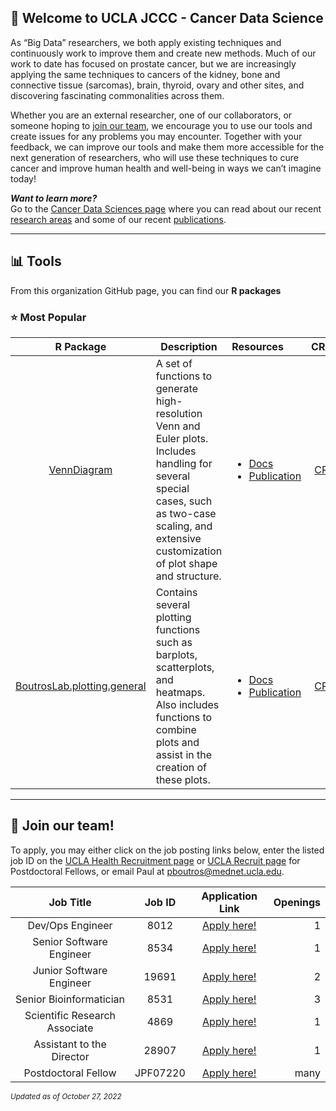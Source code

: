 ## :hospital: Welcome to UCLA JCCC - Cancer Data Science 

<!--

**Here are some ideas to get you started:**

🙋‍♀️ A short introduction - what is your organization all about?
🌈 Contribution guidelines - how can the community get involved?
👩‍💻 Useful resources - where can the community find your docs? Is there anything else the community should know?
🍿 Fun facts - what does your team eat for breakfast?
🧙 Remember, you can do mighty things with the power of [Markdown](https://docs.github.com/github/writing-on-github/getting-started-with-writing-and-formatting-on-github/basic-writing-and-formatting-syntax)
-->

As “Big Data” researchers, we both apply existing techniques and continuously work to improve them and create new methods. Much of our work to date has focused on prostate cancer, but we are increasingly applying the same techniques to cancers of the kidney, bone and connective tissue (sarcomas), brain, thyroid, ovary and other sites, and discovering fascinating commonalities across them.

Whether you are an external researcher, one of our collaborators, or someone hoping to [join our team](#briefcase-join-our-team), we encourage you to use our tools and create issues for any problems you may encounter. Together with your feedback, we can improve our tools and make them more accessible for the next generation of researchers, who will use these techniques to cure cancer and improve human health and well-being in ways we can’t imagine today!



***Want to learn more?***
<br>Go to the [Cancer Data Sciences page](https://www.uclahealth.org/departments/urology/iuo/research/faculty-labs/dr-paul-boutros-lab) where you can
read about our recent [research areas](https://www.uclahealth.org/departments/urology/iuo/research/faculty-labs/dr-paul-boutros-lab/research-areas) and some of our recent [publications](https://www.uclahealth.org/departments/urology/iuo/research/faculty-labs/dr-paul-boutros-lab/publications).

--- 

## :bar_chart: Tools
From this organization GitHub page, you can find our **R packages** 

### :star: Most Popular 
| R Package | Description | Resources | CRAN? |
| :--------: | ----------- | :-------- | :----: |
| [VennDiagram](https://github.com/uclahs-cds/public-R-VennDiagram)|A set of functions to generate high-resolution Venn and Euler plots. Includes handling for several special cases, such as two-case scaling, and extensive customization of plot shape and structure.| <ul><li>[Docs](https://github.com/uclahs-cds/public-R-VennDiagram/tree/main/man)</li><li>[Publication](https://bmcbioinformatics.biomedcentral.com/articles/10.1186/s12859-016-1281-5)</li></ul>  | [CRAN](https://cran.r-project.org/web/packages/VennDiagram/index.html)|
| [BoutrosLab.plotting.general](https://github.com/uclahs-cds/public-R-BoutrosLab-plotting-general) | Contains several plotting functions such as barplots, scatterplots, and heatmaps. Also includes functions to combine plots and assist in the creation of these plots. | <ul><li>[Docs](https://uclahs-cds.github.io/public-R-BoutrosLab-plotting-general/)</li><li>[Publication](https://bmcbioinformatics.biomedcentral.com/articles/10.1186/s12859-019-2610-2)</li></ul>  | [CRAN](https://cloud.r-project.org/web/packages/BoutrosLab.plotting.general/index.html) |


---

## :briefcase: Join our team! 

To apply, you may either click on the job posting links below, enter the listed job ID on the [UCLA Health Recruitment page](https://www.uclahealthcareers.org/home-page-it-personalized/) or [UCLA Recruit page](https://recruit.apo.ucla.edu/) for Postdoctoral Fellows, or email Paul at [pboutros@mednet.ucla.edu](mailto:pboutros@mednet.ucla.edu).

| Job Title | Job ID | Application Link | Openings |
| :---------: | :------: | :----------------: | ----------------: |
|Dev/Ops Engineer | 8012 | [Apply here!](https://www.uclahealthcareers.org/job/11171007/development-operations-engineer-los-angeles-ca/) |  1 |
|Senior Software Engineer | 8534 |[Apply here!](https://www.uclahealthcareers.org/job/11325955/senior-software-engineer-los-angeles-ca/) | 1 |
|Junior Software Engineer | 19691 | [Apply here!](https://www.uclahealthcareers.org/job/14126917/jr-software-engineer-jonsson-cancer-center-los-angeles-ca/) | 2 |
| Senior Bioinformatician | 8531 | [Apply here!](https://www.uclahealthcareers.org/job/11325954/senior-bioinformatician-los-angeles-ca/) | 3 |
| Scientific Research Associate | 4869 | [Apply here!](https://www.uclahealthcareers.org/job/10427486/scientific-research-associate-los-angeles-ca/) | 1 |
| Assistant to the Director | 28907 | [Apply here!](https://www.uclahealthcareers.org/job/16822696/assistant-to-the-director-los-angeles-ca/) | 1 |
| Postdoctoral Fellow | JPF07220 | [Apply here!](https://recruit.apo.ucla.edu/) | many |


<sub>*Updated as of October 27, 2022*</sub>
